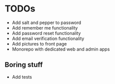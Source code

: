 # TODOs

- Add salt and pepper to password
- Add remember me functionality
- Add password reset functionality
- Add email verification functionality
- Add pictures to front page
- Monorepo with dedicated web and admin apps

## Boring stuff

- Add tests
